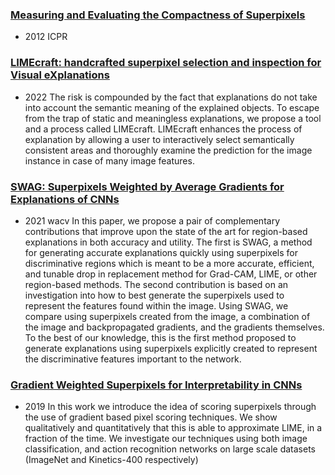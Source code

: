 ### [Measuring and Evaluating the Compactness of Superpixels](https://projet.liris.cnrs.fr/imagine/pub/proceedings/ICPR-2012/media/files/0920.pdf)
- 2012 ICPR

### [LIMEcraft: handcrafted superpixel selection and inspection for Visual eXplanations](https://link.springer.com/article/10.1007/s10994-022-06204-w)
- 2022
The risk is compounded by the fact that explanations do not take into account the semantic meaning of the explained objects. To escape from the trap of static and meaningless explanations, we propose a tool and a process called LIMEcraft. LIMEcraft enhances the process of explanation by allowing a user to interactively select semantically consistent areas and thoroughly examine the prediction for the image instance in case of many image features.

### [SWAG: Superpixels Weighted by Average Gradients for Explanations of CNNs](https://openaccess.thecvf.com/content/WACV2021/papers/Hartley_SWAG_Superpixels_Weighted_by_Average_Gradients_for_Explanations_of_CNNs_WACV_2021_paper.pdf)
- 2021 wacv
In this paper, we propose a pair of complementary contributions that improve upon the state of the art for
region-based explanations in both accuracy and utility. The
first is SWAG, a method for generating accurate explanations quickly using superpixels for discriminative regions
which is meant to be a more accurate, efficient, and tunable
drop in replacement method for Grad-CAM, LIME, or other
region-based methods. The second contribution is based on
an investigation into how to best generate the superpixels
used to represent the features found within the image. Using
SWAG, we compare using superpixels created from the image, a combination of the image and backpropagated gradients, and the gradients themselves. To the best of our knowledge, this is the first method proposed to generate explanations using superpixels explicitly created to represent the
discriminative features important to the network.

### [Gradient Weighted Superpixels for Interpretability in CNNs](https://arxiv.org/pdf/1908.08997v1.pdf)
- 2019
In this work we introduce
the idea of scoring superpixels through the use of gradient based pixel scoring techniques.
We show qualitatively and quantitatively that this is able to approximate LIME, in a fraction of the time. We investigate our techniques using both image classification, and action
recognition networks on large scale datasets (ImageNet and Kinetics-400 respectively)
